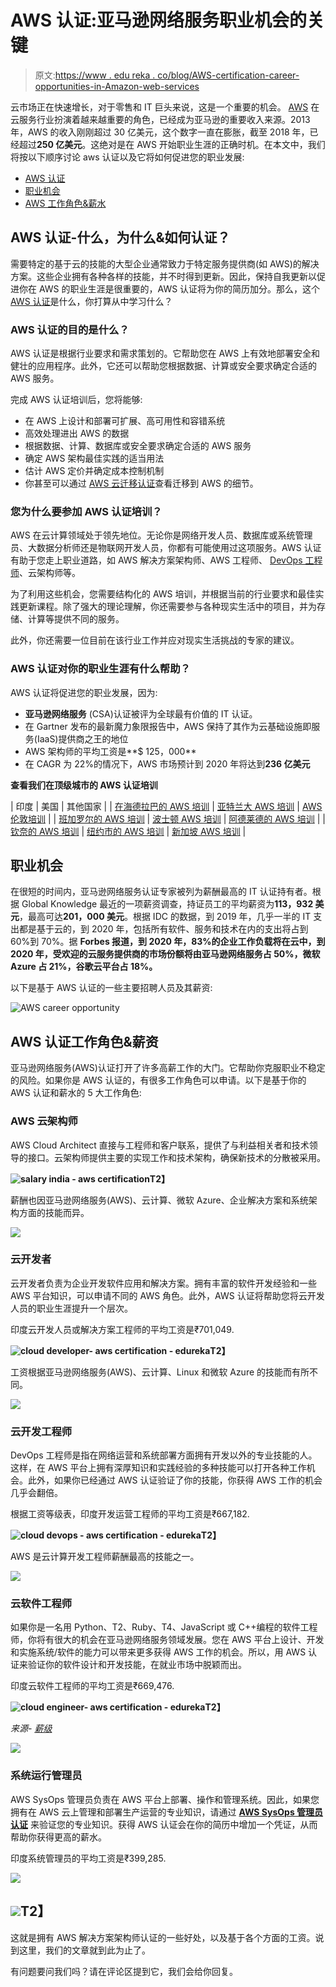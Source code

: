 # AWS 认证:亚马逊网络服务职业机会的关键

> 原文:[https://www . edu reka . co/blog/AWS-certification-career-opportunities-in-Amazon-web-services](https://www.edureka.co/blog/aws-certification-career-opportunities-in-amazon-web-services)

云市场正在快速增长，对于零售和 IT 巨头来说，这是一个重要的机会。 [AWS](https://www.edureka.co/blog/what-is-aws/) 在云服务行业扮演着越来越重要的角色，已经成为亚马逊的重要收入来源。2013 年，AWS 的收入刚刚超过 30 亿美元，这个数字一直在膨胀，截至 2018 年，已经超过**250 亿美元**。这绝对是在 AWS 开始职业生涯的正确时机。在本文中，我们将按以下顺序讨论 aws 认证以及它将如何促进您的职业发展:

*   [AWS 认证](#aws)
*   [职业机会](#career)
*   [AWS 工作角色&薪水](#job)

## **AWS 认证-什么，为什么&如何认证？**

需要特定的基于云的技能的大型企业通常致力于特定服务提供商(如 AWS)的解决方案。这些企业拥有各种各样的技能，并不时得到更新。因此，保持自我更新以促进你在 AWS 的职业生涯是很重要的，AWS 认证将为你的简历加分。那么，这个 [AWS 认证](https://www.edureka.co/aws-certification-training)是什么，你打算从中学习什么？

### **AWS 认证的目的是什么？**

AWS 认证是根据行业要求和需求策划的。它帮助您在 AWS 上有效地部署安全和健壮的应用程序。此外，它还可以帮助您根据数据、计算或安全要求确定合适的 AWS 服务。

完成 AWS 认证培训后，您将能够:

*   在 AWS 上设计和部署可扩展、高可用性和容错系统
*   高效处理进出 AWS 的数据
*   根据数据、计算、数据库或安全要求确定合适的 AWS 服务
*   确定 AWS 架构最佳实践的适当用法
*   估计 AWS 定价并确定成本控制机制
*   你甚至可以通过 [AWS 云迁移认证](https://www.edureka.co/migrating-to-aws)查看迁移到 AWS 的细节。

### **您为什么要参加 AWS 认证培训？**

AWS 在云计算领域处于领先地位。无论你是网络开发人员、数据库或系统管理员、大数据分析师还是物联网开发人员，你都有可能使用过这项服务。AWS 认证有助于您走上职业道路，如 AWS 解决方案架构师、AWS 工程师、 [DevOps 工程师](https://www.edureka.co/blog/aws-certified-devops-engineer/)、云架构师等。

为了利用这些机会，您需要结构化的 AWS 培训，并根据当前的行业要求和最佳实践更新课程。除了强大的理论理解，你还需要参与各种现实生活中的项目，并为存储、计算等提供不同的服务。

此外，你还需要一位目前在该行业工作并应对现实生活挑战的专家的建议。

### AWS 认证对你的职业生涯有什么帮助？

AWS 认证将促进您的职业发展，因为:

*   **亚马逊网络服务** (CSA)认证被评为全球最有价值的 IT 认证。
*   在 Gartner 发布的最新魔力象限报告中，AWS 保持了其作为云基础设施即服务(IaaS)提供商之王的地位
*   AWS 架构师的平均工资是**$ 125，000**
*   在 CAGR 为 22%的情况下，AWS 市场预计到 2020 年将达到**236 亿美元**

**查看我们在顶级城市的 AWS 认证培训**

| 印度 | 美国 | 其他国家 |
| [在海德拉巴的 AWS 培训](https://www.edureka.co/aws-certification-training-hyderabad) | [亚特兰大 AWS 培训](https://www.edureka.co/aws-certification-training-atlanta) | [AWS 伦敦培训](https://www.edureka.co/aws-certification-training-london) |
| [班加罗尔的 AWS 培训](https://www.edureka.co/aws-certification-training-bangalore) | [波士顿 AWS 培训](https://www.edureka.co/aws-certification-training-boston) | [阿德莱德的 AWS 培训](https://www.edureka.co/aws-certification-training-adelaide) |
| [钦奈的 AWS 培训](https://www.edureka.co/aws-certification-training-chennai) | [纽约市的 AWS 培训](https://www.edureka.co/aws-certification-training-new-york-city) | [新加坡 AWS 培训](https://www.edureka.co/aws-certification-training-singapore) |

## **职业机会**

在很短的时间内，亚马逊网络服务认证专家被列为薪酬最高的 IT 认证持有者。根据 Global Knowledge 最近的一项薪资调查，持证员工的平均薪资为**113，932 美元**，最高可达**201，000 美元**。根据 IDC 的数据，到 2019 年，几乎一半的 IT 支出都是基于云的，到 2020 年，包括所有软件、服务和技术在内的支出将占到 60%到 70%。据 **Forbes 报道，到 2020 年，83%的企业工作负载将在云中，到 2020 年，受欢迎的云服务提供商的市场份额将由亚马逊网络服务占 50%，微软 Azure 占 21%，谷歌云平台占 18%。**

以下是基于 AWS 认证的一些主要招聘人员及其薪资:

![AWS career opportunity](../Images/67a6029657085a399902f8347b9f9edb.png)

## **AWS 认证工作角色&薪资**

亚马逊网络服务(AWS)认证打开了许多高薪工作的大门。它帮助你克服职业不稳定的风险。如果你是 AWS 认证的，有很多工作角色可以申请。以下是基于你的 AWS 认证和薪水的 5 大工作角色:

### **AWS 云架构师**

AWS Cloud Architect 直接与工程师和客户联系，提供了与利益相关者和技术领导的接口。云架构师提供主要的实现工作和技术架构，确保新技术的分散被采用。

**![salary india - aws certification](../Images/c6747b9b0b864a119dfab43ece90a212.png)T2】**

薪酬也因亚马逊网络服务(AWS)、云计算、微软 Azure、企业解决方案和系统架构方面的技能而异。

![](../Images/a6905189eade74ac6a45e9b7da28144c.png)

### **云开发者**

云开发者负责为企业开发软件应用和解决方案。拥有丰富的软件开发经验和一些 AWS 平台知识，可以申请不同的 AWS 角色。此外，AWS 认证将帮助您将云开发人员的职业生涯提升一个层次。

印度云开发人员或解决方案工程师的平均工资是₹701,049.

**![cloud developer- aws certification - edureka](../Images/476926218f9eb0a296d6088799c7dec3.png)T2】**

工资根据亚马逊网络服务(AWS)、云计算、Linux 和微软 Azure 的技能而有所不同。

![](../Images/e5b89d31c4d90569b74c48c6fcf4edd4.png)

### **云开发工程师**

DevOps 工程师是指在网络运营和系统部署方面拥有开发以外的专业技能的人。这样，在 AWS 平台上拥有深厚知识和实践经验的多种技能可以打开各种工作机会。此外，如果你已经通过 AWS 认证验证了你的技能，你获得 AWS 工作的机会几乎会翻倍。

根据工资等级表，印度开发运营工程师的平均工资是₹667,182.

**![cloud devops - aws certification - edureka](../Images/6a22575475c2800ae578e9110eb720ad.png)T2】**

AWS 是云计算开发工程师薪酬最高的技能之一。

![](../Images/f771538d9598aec52faed8ba246b22b7.png)

### **云软件工程师**

如果你是一名用 Python、T2、Ruby、T4、JavaScript 或 C++编程的软件工程师，你将有很大的机会在亚马逊网络服务领域发展。您在 AWS 平台上设计、开发和实施系统/软件的能力可以带来更多获得 AWS 工作的机会。所以，用 AWS 认证来验证你的软件设计和开发技能，在就业市场中脱颖而出。

印度云软件工程师的平均工资是₹669,476.

**![cloud engineer- aws certification - edureka](../Images/a08d3124de62af2991c4f86fb4bc8d20.png)T2】**

*来源- [薪级](https://www.payscale.com/research/IN/Country=India/Salary)*

![](../Images/c8b821d29c0d32e2f31c52218384fa27.png)

### **系统运行管理员**

AWS SysOps 管理员负责在 AWS 平台上部署、操作和管理系统。因此，如果您拥有在 AWS 云上管理和部署生产运营的专业知识，请通过 [**AWS SysOps 管理员认证**](https://www.edureka.co/aws-sysops-certification-training) 来验证您的专业知识。获得 AWS 认证会在你的简历中增加一个凭证，从而帮助你获得更高的薪水。

印度系统管理员的平均工资是₹399,285.

![](../Images/54b054851964765433b361ff4c399548.png)

## ![](../Images/673edd6b56dca6a3353b12156a03d8f2.png)T2】

这就是拥有 AWS 解决方案架构师认证的一些好处，以及基于各个方面的工资。说到这里，我们的文章就到此为止了。

有问题要问我们吗？请在评论区提到它，我们会给你回复。